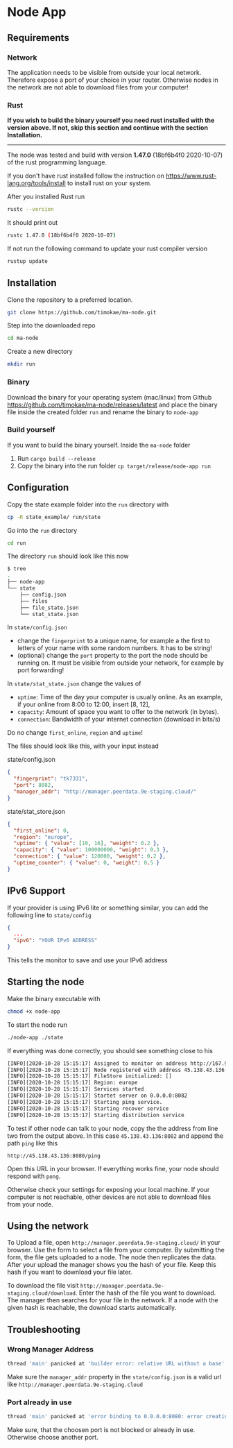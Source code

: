 # Node App
## Requirements

### Network
The application needs to be visible from outside your local network. Therefore expose a port of your choice in your router. Otherwise nodes in the network are not able to download files from your computer!

### Rust

**If you wish to build the binary yourself you need rust installed with the version above. If not, skip this section and continue with the section Installation.**

---

The node was tested and build with version **1.47.0** (18bf6b4f0 2020-10-07) of the rust programming language.

If you don't have rust installed follow the instruction on https://www.rust-lang.org/tools/install to install rust on your system.

After you installed Rust run 
```bash
rustc --version
```

It should print out
```bash
rustc 1.47.0 (18bf6b4f0 2020-10-07)
```

If not run the following command to update your rust compiler version
```bash
rustup update
```

## Installation
Clone the repository to a preferred location.
```bash
git clone https://github.com/timokae/ma-node.git
```

Step into the downloaded repo
```bash
cd ma-node
```

Create a new directory
```bash
mkdir run
```

### Binary
Download the binary for your operating system (mac/linux) from Github 
https://github.com/timokae/ma-node/releases/latest and place the binary file inside the created folder `run` and rename the binary to `node-app`

### Build yourself
If you want to build the binary yourself. Inside the `ma-node` folder
1. Run `cargo build --release`
2. Copy the binary into the run folder `cp target/release/node-app run`


## Configuration
Copy the state example folder into the `run` directory with
```bash
cp -R state_example/ run/state
```

Go into the `run` directory
```bash
cd run
```

The directory `run` should look like this now
```bash
$ tree
.
├── node-app
└── state
    ├── config.json
    ├── files
    ├── file_state.json
    └── stat_state.json
```

In `state/config.json`
- change the `fingerprint` to a unique name, for example a the first to letters of your name with some random numbers. It has to be string!
- (optional) change the `port` property to the port the node should be running on. It must be visible from outside your network, for example by port forwarding!

In `state/stat_state.json` change the values of
- `uptime`: Time of the day your computer is usually online.  As an example, if your online from 8:00 to 12:00, insert [8, 12], 
- `capacity`: Amount of space you want to offer to the network (in bytes).
- `connection`: Bandwidth of your internet connection (download in bits/s)
  
Do no change `first_online`, `region` and `uptime`!

The files should look like this, with your input instead

state/config.json
```json
{
  "fingerprint": "tk7331",
  "port": 8082,
  "manager_addr": "http://manager.peerdata.9e-staging.cloud/"
}
```

state/stat_store.json
```json
{
  "first_online": 0,
  "region": "europe",
  "uptime": { "value": [10, 16], "weight": 0.2 },
  "capacity": { "value": 100000000, "weight": 0.3 },
  "connection": { "value": 120000, "weight": 0.2 },
  "uptime_counter": { "value": 0, "weight": 0.5 }
}
```

## IPv6 Support

If your provider is using IPv6 lite or something similar, you can add the following line to `state/config`
```json
{
  ...
  "ipv6": "YOUR IPv6 ADDRESS"
}
```
This tells the monitor to save and use your IPv6 address

## Starting the node
Make the binary executable with
```bash
chmod +x node-app
```

To start the node run
```bash
./node-app ./state
```

If everything was done correctly, you should see something close to his
```bash
[INFO][2020-10-28 15:15:17] Assigned to monitor on address http://167.99.248.254
[INFO][2020-10-28 15:15:17] Node registered with address 45.138.43.136:8082
[INFO][2020-10-28 15:15:17] FileStore initialized: []
[INFO][2020-10-28 15:15:17] Region: europe
[INFO][2020-10-28 15:15:17] Services started
[INFO][2020-10-28 15:15:17] Startet server on 0.0.0.0:8082
[INFO][2020-10-28 15:15:17] Starting ping service.
[INFO][2020-10-28 15:15:17] Starting recover service
[INFO][2020-10-28 15:15:17] Starting distribution service
```

To test if other node can talk to your node, copy the the address from line two from the output above. In this case `45.138.43.136:8082` and append the path `ping` like this
```
http://45.138.43.136:8080/ping
```
Open this URL in your browser. If everything works fine, your node should respond with `pong`. 

Otherwise check your settings for exposing your local machine. If your computer is not reachable, other devices are not able to download files from your node.

## Using the network
To Upload a file, open `http://manager.peerdata.9e-staging.cloud/` in your browser. Use the form to select a file from your computer. By submitting the form, the file gets uploaded to a node. The node then replicates the data. After your upload the manager shows you the hash of your file. Keep this hash if you want to download your file later.

To download the file visit `http://manager.peerdata.9e-staging.cloud/download`. Enter the hash of the file you want to download. The manager then searches for your file in the network. If a node with the given hash is reachable, the download starts automatically.

## Troubleshooting

### Wrong Manager Address
```bash
thread 'main' panicked at 'builder error: relative URL without a base',
```
Make sure the `manager_addr` property in the `state/config.json` is a valid url like `http://manager.peerdata.9e-staging.cloud`

### Port already in use
```bash
thread 'main' panicked at 'error binding to 0.0.0.0:8080: error creating server listener: Address already in use (os error 98)
```
Make sure, that the choosen port is not blocked or already in use. Otherwise choose another port.

###
